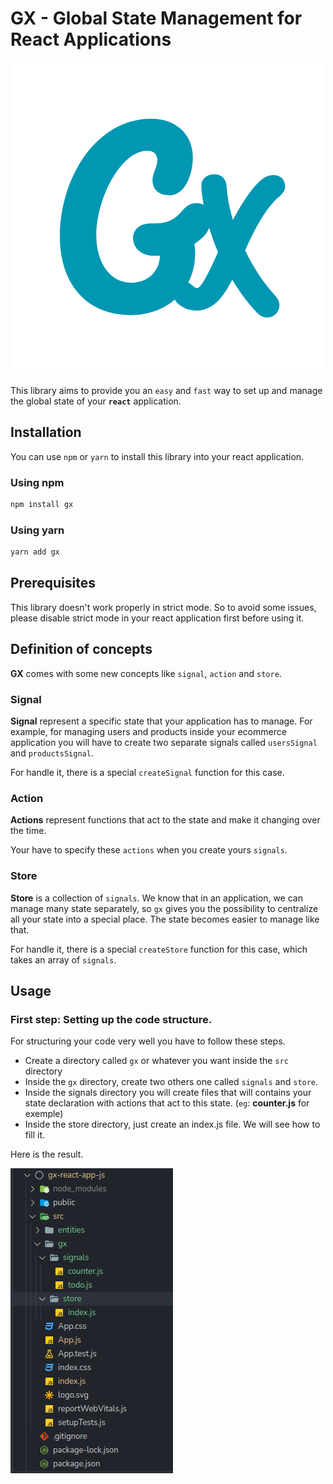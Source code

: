# GX - Global State Management for React Applications

![logo](./assets/logo.png)

This library aims to provide you an `easy` and `fast` way to set up and manage the global state of your **`react`** application.

## Installation

You can use `npm` or `yarn` to install this library into your react application.

### Using npm

```bash
npm install gx
```

### Using yarn

```bash
yarn add gx
```

## Prerequisites

This library doesn't work properly in strict mode. So to avoid some issues, please disable strict mode in your react application first before using it.

## Definition of concepts

**GX** comes with some new concepts like `signal`, `action` and `store`.

### Signal

**Signal** represent a specific state that your application has to manage.
For example, for managing users and products inside your ecommerce application you will have to create two separate signals called `usersSignal` and `productsSignal`.

For handle it, there is a special `createSignal` function for this case.

### Action

**Actions** represent functions that act to the state and make it changing over the time. 

Your have to specify these `actions` when you create yours `signals`.

### Store

**Store** is a collection of `signals`. We know that in an application, we can manage many state separately, so `gx` gives you the possibility to centralize all your state into a special place. The state becomes easier to manage like that.

For handle it, there is a special `createStore` function for this case, which takes an array of `signals`.

## Usage

### First step: Setting up the code structure.

For structuring your code very well you have to follow these steps.

- Create a directory called `gx` or whatever you want inside the `src` directory
- Inside the `gx` directory, create two others one called `signals` and `store`.
- Inside the signals directory you will create files that will contains your state declaration with actions that act to this state. (`eg`: **counter.js** for exemple)
- Inside the store directory, just create an index.js file. We will see how to fill it.


Here is the result.

![structure](./assets/structure.png)

